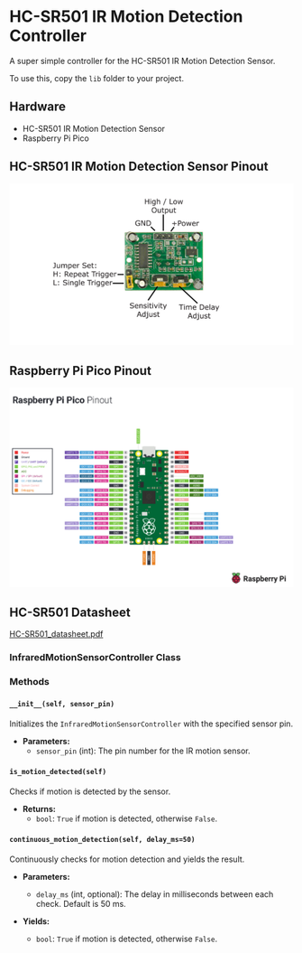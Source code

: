 # HC-SR501 IR Motion Detection Controller
A super simple controller for the HC-SR501 IR Motion Detection Sensor.

To use this, copy the `lib` folder to your project.

## Hardware
- HC-SR501 IR Motion Detection Sensor
- Raspberry Pi Pico

## HC-SR501 IR Motion Detection Sensor Pinout
![HC-SR501-IR-Motion-Detection-Sensor-Pinout.png](.assets%2FHC-SR501-IR-Motion-Detection-Sensor-Pinout.png)

## Raspberry Pi Pico Pinout
![Raspberry_Pi_Pico_Pinout.png](.assets%2FRaspberry_Pi_Pico_Pinout.png)

## HC-SR501 Datasheet
[HC-SR501_datasheet.pdf](.assets%2FHC-SR501_datasheet.pdf)

### InfraredMotionSensorController Class
### Methods

#### `__init__(self, sensor_pin)`
Initializes the `InfraredMotionSensorController` with the specified sensor pin.

- **Parameters:**
  - `sensor_pin` (int): The pin number for the IR motion sensor.

#### `is_motion_detected(self)`
Checks if motion is detected by the sensor.

- **Returns:**
  - `bool`: `True` if motion is detected, otherwise `False`.

#### `continuous_motion_detection(self, delay_ms=50)`
Continuously checks for motion detection and yields the result.

- **Parameters:**
  - `delay_ms` (int, optional): The delay in milliseconds between each check. Default is 50 ms.

- **Yields:**
  - `bool`: `True` if motion is detected, otherwise `False`.
